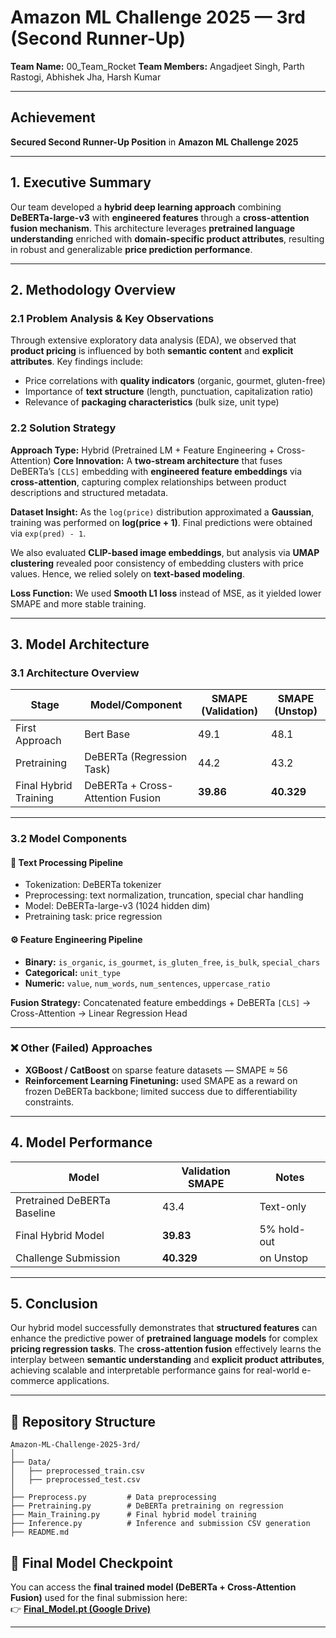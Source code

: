 
# Amazon ML Challenge 2025 — 3rd (Second Runner-Up)

**Team Name:** 00_Team_Rocket
**Team Members:** Angadjeet Singh, Parth Rastogi, Abhishek Jha, Harsh Kumar

---

## Achievement

 **Secured Second Runner-Up Position** in **Amazon ML Challenge 2025**

---

## 1. Executive Summary

Our team developed a **hybrid deep learning approach** combining **DeBERTa-large-v3** with **engineered features** through a **cross-attention fusion mechanism**.
This architecture leverages **pretrained language understanding** enriched with **domain-specific product attributes**, resulting in robust and generalizable **price prediction performance**.

---

## 2. Methodology Overview

### 2.1 Problem Analysis & Key Observations

Through extensive exploratory data analysis (EDA), we observed that **product pricing** is influenced by both **semantic content** and **explicit attributes**.
Key findings include:

* Price correlations with **quality indicators** (organic, gourmet, gluten-free)
* Importance of **text structure** (length, punctuation, capitalization ratio)
* Relevance of **packaging characteristics** (bulk size, unit type)

### 2.2 Solution Strategy

**Approach Type:** Hybrid (Pretrained LM + Feature Engineering + Cross-Attention)
**Core Innovation:**
A **two-stream architecture** that fuses DeBERTa’s `[CLS]` embedding with **engineered feature embeddings** via **cross-attention**, capturing complex relationships between product descriptions and structured metadata.

**Dataset Insight:**
As the `log(price)` distribution approximated a **Gaussian**, training was performed on **log(price + 1)**.
Final predictions were obtained via `exp(pred) - 1`.

We also evaluated **CLIP-based image embeddings**, but analysis via **UMAP clustering** revealed poor consistency of embedding clusters with price values. Hence, we relied solely on **text-based modeling**.

**Loss Function:**
We used **Smooth L1 loss** instead of MSE, as it yielded lower SMAPE and more stable training.

---

## 3. Model Architecture

### 3.1 Architecture Overview

| Stage                 | Model/Component                  | SMAPE (Validation) | SMAPE (Unstop) |
| --------------------- | -------------------------------- | ------------------ | -------------- |
| First Approach        | Bert Base                        | 49.1               | 48.1           |
| Pretraining           | DeBERTa (Regression Task)        | 44.2               | 43.2           |
| Final Hybrid Training | DeBERTa + Cross-Attention Fusion | **39.86**          | **40.329**     |

---

### 3.2 Model Components

#### 🧩 Text Processing Pipeline

* Tokenization: DeBERTa tokenizer
* Preprocessing: text normalization, truncation, special char handling
* Model: DeBERTa-large-v3 (1024 hidden dim)
* Pretraining task: price regression

#### ⚙️ Feature Engineering Pipeline

* **Binary:** `is_organic`, `is_gourmet`, `is_gluten_free`, `is_bulk`, `special_chars`
* **Categorical:** `unit_type`
* **Numeric:** `value`, `num_words`, `num_sentences`, `uppercase_ratio`

**Fusion Strategy:**
Concatenated feature embeddings + DeBERTa `[CLS]` → Cross-Attention → Linear Regression Head

---

### ❌ Other (Failed) Approaches

* **XGBoost / CatBoost** on sparse feature datasets — SMAPE ≈ 56
* **Reinforcement Learning Finetuning:** used SMAPE as a reward on frozen DeBERTa backbone; limited success due to differentiability constraints.

---

## 4. Model Performance

| Model                       | Validation SMAPE | Notes       |
| --------------------------- | ---------------- | ----------- |
| Pretrained DeBERTa Baseline | 43.4             | Text-only   |
| Final Hybrid Model          | **39.83**        | 5% hold-out |
| Challenge Submission        | **40.329**       | on Unstop   |

---

## 5. Conclusion

Our hybrid model successfully demonstrates that **structured features** can enhance the predictive power of **pretrained language models** for complex **pricing regression tasks**.
The **cross-attention fusion** effectively learns the interplay between **semantic understanding** and **explicit product attributes**, achieving scalable and interpretable performance gains for real-world e-commerce applications.

---

## 📁 Repository Structure

```
Amazon-ML-Challenge-2025-3rd/
│
├── Data/
│   ├── preprocessed_train.csv
│   ├── preprocessed_test.csv
│
├── Preprocess.py         # Data preprocessing
├── Pretraining.py        # DeBERTa pretraining on regression
├── Main_Training.py      # Final hybrid model training
├── Inference.py          # Inference and submission CSV generation
├── README.md
```

## 🔗 Final Model Checkpoint

You can access the **final trained model (DeBERTa + Cross-Attention Fusion)** used for the final submission here:  
👉 [**Final_Model.pt (Google Drive)**](https://drive.google.com/file/d/1ojuueFwkg7y65r1dQj93YMDzn5Q481dU/view?usp=sharing)

---
